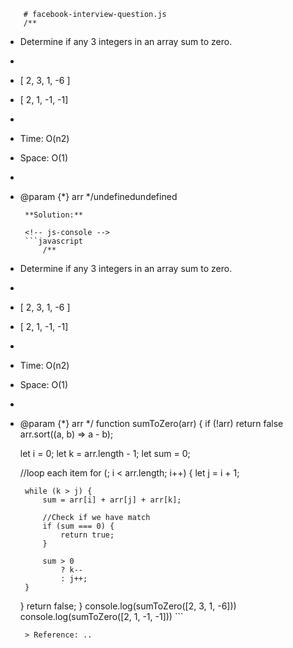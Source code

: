 
        # facebook-interview-question.js
        /**
 * Determine if any 3 integers in an array sum to zero.
 *
 * [ 2, 3, 1, -6 ]
 * [ 2, 1, -1, -1]
 *
 * Time: O(n2)
 * Space: O(1)
 *
 * @param {*} arr
 */undefinedundefined
        
        **Solution:**
        
        <!-- js-console -->
        ```javascript
            /**
 * Determine if any 3 integers in an array sum to zero.
 *
 * [ 2, 3, 1, -6 ]
 * [ 2, 1, -1, -1]
 *
 * Time: O(n2)
 * Space: O(1)
 *
 * @param {*} arr
 */
function sumToZero(arr) {
    if (!arr) 
        return false
    arr.sort((a, b) => a - b);

    let i = 0;
    let k = arr.length - 1;
    let sum = 0;

    //loop each item
    for (; i < arr.length; i++) {
        let j = i + 1;

        while (k > j) {
            sum = arr[i] + arr[j] + arr[k];

            //Check if we have match
            if (sum === 0) {
                return true;
            }

            sum > 0
                ? k--
                : j++;
        }
    }
    return false;
}
console.log(sumToZero([2, 3, 1, -6]))
console.log(sumToZero([2, 1, -1, -1]))
        ```
        
        > Reference: ..
        
        